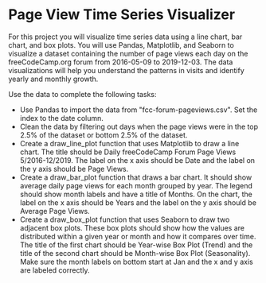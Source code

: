 # Page View Time Series Visualizer
For this project you will visualize time series data using a line chart, bar chart, and box plots. You will use Pandas, Matplotlib, and Seaborn to visualize a dataset containing the number of page views each day on the freeCodeCamp.org forum from 2016-05-09 to 2019-12-03. The data visualizations will help you understand the patterns in visits and identify yearly and monthly growth.

Use the data to complete the following tasks:

- Use Pandas to import the data from "fcc-forum-pageviews.csv". Set the index to the date column.
- Clean the data by filtering out days when the page views were in the top 2.5% of the dataset or bottom 2.5% of the dataset.
- Create a draw_line_plot function that uses Matplotlib to draw a line chart. The title should be Daily freeCodeCamp Forum Page Views 5/2016-12/2019. The label on the x axis should be Date and the label on the y axis should be Page Views.
- Create a draw_bar_plot function that draws a bar chart. It should show average daily page views for each month grouped by year. The legend should show month labels and have a title of Months. On the chart, the label on the x axis should be Years and the label on the y axis should be Average Page Views.
- Create a draw_box_plot function that uses Seaborn to draw two adjacent box plots. These box plots should show how the values are distributed within a given year or month and how it compares over time. The title of the first chart should be Year-wise Box Plot (Trend) and the title of the second chart should be Month-wise Box Plot (Seasonality). Make sure the month labels on bottom start at Jan and the x and y axis are labeled correctly.
